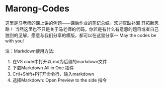# Marong-Codes
这里是马老师的课上讲的例题——课后作业的笔记总结。欢迎查缺补漏 开拓新思路！
当然这里也不只是关于马老师的代码，你若是有什么有意思的题目或者自己独到的见解，愿意与我们分享的模版，都可以在这里分享～
May the codes be with you!

注：Markdown使用方法:
1. 在VS code中打开以.md为后缀的markdown文件
2. 下载Markdown All in One 插件
3. Crtl+Shift+P打开命令行，输入markdown
4. 选择Markdown: Open Preview to the side 指令
